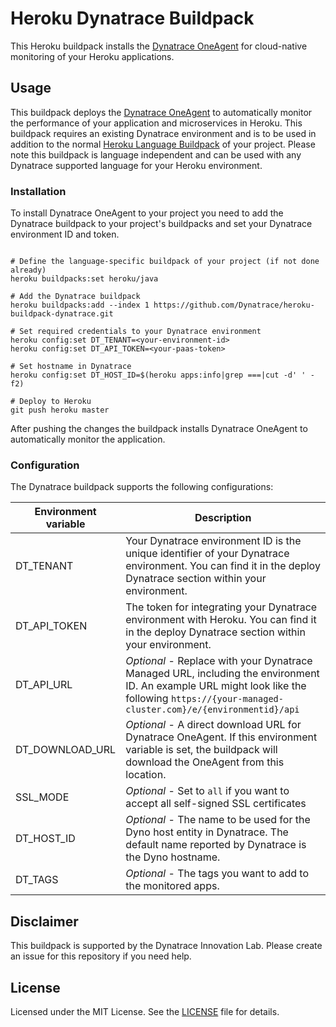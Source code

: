# Heroku Dynatrace Buildpack

This Heroku buildpack installs the [Dynatrace OneAgent] for cloud-native monitoring of your Heroku applications.

## Usage

This buildpack deploys the [Dynatrace OneAgent] to automatically monitor the performance of your application and microservices in Heroku. This buildpack requires an existing Dynatrace environment and is to be used in addition to the normal [Heroku Language Buildpack] of your project. Please note this buildpack is language independent and can be used with any Dynatrace supported language for your Heroku environment.

### Installation

To install Dynatrace OneAgent to your project you need to add the Dynatrace buildpack to your project's buildpacks and set your Dynatrace environment ID and token.

```shell

# Define the language-specific buildpack of your project (if not done already)
heroku buildpacks:set heroku/java

# Add the Dynatrace buildpack
heroku buildpacks:add --index 1 https://github.com/Dynatrace/heroku-buildpack-dynatrace.git

# Set required credentials to your Dynatrace environment
heroku config:set DT_TENANT=<your-environment-id>
heroku config:set DT_API_TOKEN=<your-paas-token>

# Set hostname in Dynatrace
heroku config:set DT_HOST_ID=$(heroku apps:info|grep ===|cut -d' ' -f2)

# Deploy to Heroku
git push heroku master
```

After pushing the changes the buildpack installs Dynatrace OneAgent to automatically monitor the application.

### Configuration

The Dynatrace buildpack supports the following configurations:

| Environment variable | Description|
| --- | --- |
| DT_TENANT | Your Dynatrace environment ID is the unique identifier of your Dynatrace environment. You can find it in the deploy Dynatrace section within your environment. |
| DT_API_TOKEN | The token for integrating your Dynatrace environment with Heroku. You can find it in the deploy Dynatrace section within your environment. |
| DT_API_URL | *Optional* - Replace with your Dynatrace Managed URL, including the environment ID. An example URL might look like the following `https://{your-managed-cluster.com}/e/{environmentid}/api` |
| DT_DOWNLOAD_URL | *Optional* - A direct download URL for Dynatrace OneAgent. If this environment variable is set, the buildpack will download the OneAgent from this location. |
| SSL_MODE | *Optional* - Set to `all` if you want to accept all self-signed SSL certificates |
| DT_HOST_ID | *Optional* - The name to be used for the Dyno host entity in Dynatrace. The default name reported by Dynatrace is the Dyno hostname. |
| DT_TAGS | *Optional* - The tags you want to add to the monitored apps. |

## Disclaimer

This buildpack is supported by the Dynatrace Innovation Lab.
Please create an issue for this repository if you need help.

## License

Licensed under the MIT License. See the [LICENSE] file for details.

[Dynatrace OneAgent]: https://www.dynatrace.com
[Heroku Language Buildpack]: https://devcenter.heroku.com/articles/buildpacks#default-buildpacks
[LICENSE]: https://github.com/dynatrace/heroku-buildpack-dynatrace/blob/master/LICENSE
